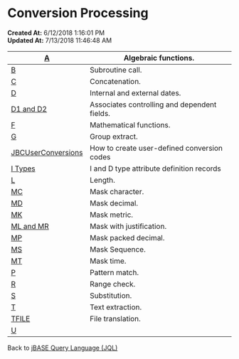# Conversion Processing

**Created At:** 6/12/2018 1:16:01 PM  
**Updated At:** 7/13/2018 11:46:48 AM  



| [A](321284-a-correlatives) | Algebraic functions. |
| --- | --- |
| [B](321287-b-conversion) | Subroutine call. |
| [C](321288-c-conversion) | Concatenation. |
| [D](321289-d-conversion) | Internal and external dates. |
| [D1 and D2](321290-d1-d2-conversion) | Associates controlling and dependent fields. |
| [F](321291-f-correlatives) | Mathematical functions. |
| [G](321292-g-conversion) | Group extract. |
| [JBCUserConversions](jbcuserconversions) | How to create user-defined conversion codes |
| [I Types](321294-i-types) | I and D type attribute definition records |
| [L](321296-l-conversion) | Length. |
| [MC](321297-mc-conversion) | Mask character. |
| [MD](321298-md-conversion) | Mask decimal. |
| [MK](321300-mk-conversion) | Mask metric. |
| [ML and MR](321301-ml-mr-conversions)<br> | Mask with justification. |
| [MP](321302-mp-conversion) | Mask packed decimal. |
| [MS](321303-ms-conversion) | Mask Sequence. |
| [MT](321304-mt-conversion) | Mask time. |
| [P](321305-p-conversion)<br> | Pattern match. |
| [R](http://jbase.com/r5/knowledgebase/manuals/3.0/30manpages/man/jql2_CONVERSION.R.htm) | Range check. |
| [S](321307-s-conversion) | Substitution. |
| [T](321308-t-conversion) | Text extraction. |
| [TFILE](321309-tfile-conversion) | File translation. |
| [U](321310-u-conversion)<br> | <br> |




Back to [jBASE Query Language (JQL)](jbase-query-language-jql-)

